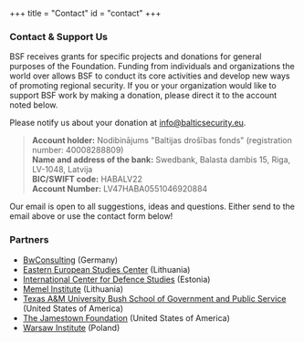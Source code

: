 +++
title = "Contact"
id = "contact"
+++

### Contact & Support Us

BSF receives grants for specific projects and donations for general purposes of the Foundation.
Funding from individuals and organizations the world over allows BSF to conduct its core activities and develop new ways of promoting regional security.
If you or your organization would like to support BSF work by making a donation, please direct it to the account noted below.

Please notify us about your donation at info@balticsecurity.eu. 

> **Account holder:** Nodibinājums "Baltijas drošības fonds" (registration number: 40008288809) <br/>
> **Name and address of the bank:** Swedbank, Balasta dambis 15, Riga, LV-1048, Latvija <br/>
> **BIC/SWIFT code:** HABALV22 <br/>
> **Account Number:** LV47HABA0551046920884 <br/>

Our email is open to all suggestions, ideas and questions. Either send to the email above or use the contact form below!

### Partners

* [BwConsulting](https://www.bwconsulting.de/) (Germany) <br>
* [Eastern European Studies Center](http://www.eesc.lt/en/) (Lithuania) <br>
* [International Center for Defence Studies](https://icds.ee/) (Estonia) <br>
* [Memel Institute](http://www.memelinstitute.lt/) (Lithuania) <br>
* [Texas A&M University Bush School of Government and Public Service](https://bush.tamu.edu/) (United States of America) <br>
* [The Jamestown Foundation](https://jamestown.org/) (United States of America) <br>
* [Warsaw Institute](https://warsawinstitute.org/) (Poland) <br>
